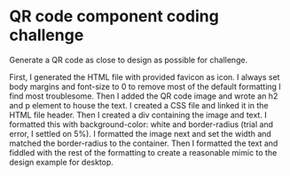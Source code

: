 # QR code component coding challenge
 Generate a QR code as close to design as possible for challenge.

 First, I generated the HTML file with provided favicon as icon. I always set body margins and font-size to 0 to remove most of the default formatting I find most troublesome.
 Then I added the QR code image and wrote an h2 and p element to house the text. I created a CSS file and linked it in the HTML file header. Then I created a div containing the image and text. I formatted this with background-color: white and border-radius (trial and error, I settled on 5%). I formatted the image next and set the width and matched the border-radius to the container. Then I formatted the text and fiddled with the rest of the formatting to create a reasonable mimic to the design example for desktop.
